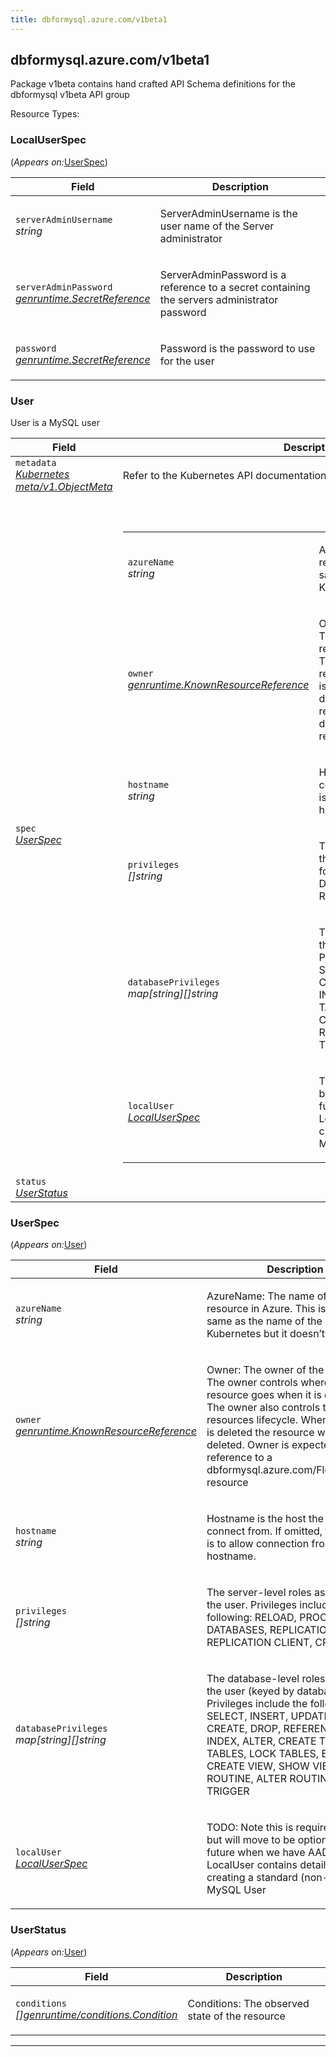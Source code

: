 ```yaml
---
title: dbformysql.azure.com/v1beta1
---
```

<h2 id="dbformysql.azure.com/v1beta1">dbformysql.azure.com/v1beta1</h2>
<div>
<p>Package v1beta contains hand crafted API Schema definitions for the dbformysql v1beta API group</p>
</div>
Resource Types:
<ul></ul>
<h3 id="dbformysql.azure.com/v1beta1.LocalUserSpec">LocalUserSpec
</h3>
<p>
(<em>Appears on:</em><a href="#dbformysql.azure.com/v1beta1.UserSpec">UserSpec</a>)
</p>
<div>
</div>
<table>
<thead>
<tr>
<th>Field</th>
<th>Description</th>
</tr>
</thead>
<tbody>
<tr>
<td>
<code>serverAdminUsername</code><br/>
<em>
string
</em>
</td>
<td>
<p>ServerAdminUsername is the user name of the Server administrator</p>
</td>
</tr>
<tr>
<td>
<code>serverAdminPassword</code><br/>
<em>
<a href="https://pkg.go.dev/github.com/Azure/azure-service-operator/v2/pkg/genruntime#SecretReference">
genruntime.SecretReference
</a>
</em>
</td>
<td>
<p>ServerAdminPassword is a reference to a secret containing the servers administrator password</p>
</td>
</tr>
<tr>
<td>
<code>password</code><br/>
<em>
<a href="https://pkg.go.dev/github.com/Azure/azure-service-operator/v2/pkg/genruntime#SecretReference">
genruntime.SecretReference
</a>
</em>
</td>
<td>
<p>Password is the password to use for the user</p>
</td>
</tr>
</tbody>
</table>
<h3 id="dbformysql.azure.com/v1beta1.User">User
</h3>
<div>
<p>User is a MySQL user</p>
</div>
<table>
<thead>
<tr>
<th>Field</th>
<th>Description</th>
</tr>
</thead>
<tbody>
<tr>
<td>
<code>metadata</code><br/>
<em>
<a href="https://v1-18.docs.kubernetes.io/docs/reference/generated/kubernetes-api/v1.18/#objectmeta-v1-meta">
Kubernetes meta/v1.ObjectMeta
</a>
</em>
</td>
<td>
Refer to the Kubernetes API documentation for the fields of the
<code>metadata</code> field.
</td>
</tr>
<tr>
<td>
<code>spec</code><br/>
<em>
<a href="#dbformysql.azure.com/v1beta1.UserSpec">
UserSpec
</a>
</em>
</td>
<td>
<br/>
<br/>
<table>
<tr>
<td>
<code>azureName</code><br/>
<em>
string
</em>
</td>
<td>
<p>AzureName: The name of the resource in Azure. This is often the same as the name of the resource in Kubernetes but it
doesn&rsquo;t have to be.</p>
</td>
</tr>
<tr>
<td>
<code>owner</code><br/>
<em>
<a href="https://pkg.go.dev/github.com/Azure/azure-service-operator/v2/pkg/genruntime#KnownResourceReference">
genruntime.KnownResourceReference
</a>
</em>
</td>
<td>
<p>Owner: The owner of the resource. The owner controls where the resource goes when it is deployed. The owner also
controls the resources lifecycle. When the owner is deleted the resource will also be deleted. Owner is expected to be a
reference to a dbformysql.azure.com/FlexibleServer resource</p>
</td>
</tr>
<tr>
<td>
<code>hostname</code><br/>
<em>
string
</em>
</td>
<td>
<p>Hostname is the host the user will connect from. If omitted, the default is to allow connection from any hostname.</p>
</td>
</tr>
<tr>
<td>
<code>privileges</code><br/>
<em>
[]string
</em>
</td>
<td>
<p>The server-level roles assigned to the user.
Privileges include the following: RELOAD, PROCESS, SHOW
DATABASES, REPLICATION SLAVE, REPLICATION CLIENT, CREATE USER</p>
</td>
</tr>
<tr>
<td>
<code>databasePrivileges</code><br/>
<em>
map[string][]string
</em>
</td>
<td>
<p>The database-level roles assigned to the user (keyed by
database name). Privileges include the following: SELECT,
INSERT, UPDATE, DELETE, CREATE, DROP, REFERENCES, INDEX,
ALTER, CREATE TEMPORARY TABLES, LOCK TABLES, EXECUTE, CREATE
VIEW, SHOW VIEW, CREATE ROUTINE, ALTER ROUTINE, EVENT, TRIGGER</p>
</td>
</tr>
<tr>
<td>
<code>localUser</code><br/>
<em>
<a href="#dbformysql.azure.com/v1beta1.LocalUserSpec">
LocalUserSpec
</a>
</em>
</td>
<td>
<p>TODO: Note this is required right now but will move to be optional in the future when we have AAD support
LocalUser contains details for creating a standard (non-aad) MySQL User</p>
</td>
</tr>
</table>
</td>
</tr>
<tr>
<td>
<code>status</code><br/>
<em>
<a href="#dbformysql.azure.com/v1beta1.UserStatus">
UserStatus
</a>
</em>
</td>
<td>
</td>
</tr>
</tbody>
</table>
<h3 id="dbformysql.azure.com/v1beta1.UserSpec">UserSpec
</h3>
<p>
(<em>Appears on:</em><a href="#dbformysql.azure.com/v1beta1.User">User</a>)
</p>
<div>
</div>
<table>
<thead>
<tr>
<th>Field</th>
<th>Description</th>
</tr>
</thead>
<tbody>
<tr>
<td>
<code>azureName</code><br/>
<em>
string
</em>
</td>
<td>
<p>AzureName: The name of the resource in Azure. This is often the same as the name of the resource in Kubernetes but it
doesn&rsquo;t have to be.</p>
</td>
</tr>
<tr>
<td>
<code>owner</code><br/>
<em>
<a href="https://pkg.go.dev/github.com/Azure/azure-service-operator/v2/pkg/genruntime#KnownResourceReference">
genruntime.KnownResourceReference
</a>
</em>
</td>
<td>
<p>Owner: The owner of the resource. The owner controls where the resource goes when it is deployed. The owner also
controls the resources lifecycle. When the owner is deleted the resource will also be deleted. Owner is expected to be a
reference to a dbformysql.azure.com/FlexibleServer resource</p>
</td>
</tr>
<tr>
<td>
<code>hostname</code><br/>
<em>
string
</em>
</td>
<td>
<p>Hostname is the host the user will connect from. If omitted, the default is to allow connection from any hostname.</p>
</td>
</tr>
<tr>
<td>
<code>privileges</code><br/>
<em>
[]string
</em>
</td>
<td>
<p>The server-level roles assigned to the user.
Privileges include the following: RELOAD, PROCESS, SHOW
DATABASES, REPLICATION SLAVE, REPLICATION CLIENT, CREATE USER</p>
</td>
</tr>
<tr>
<td>
<code>databasePrivileges</code><br/>
<em>
map[string][]string
</em>
</td>
<td>
<p>The database-level roles assigned to the user (keyed by
database name). Privileges include the following: SELECT,
INSERT, UPDATE, DELETE, CREATE, DROP, REFERENCES, INDEX,
ALTER, CREATE TEMPORARY TABLES, LOCK TABLES, EXECUTE, CREATE
VIEW, SHOW VIEW, CREATE ROUTINE, ALTER ROUTINE, EVENT, TRIGGER</p>
</td>
</tr>
<tr>
<td>
<code>localUser</code><br/>
<em>
<a href="#dbformysql.azure.com/v1beta1.LocalUserSpec">
LocalUserSpec
</a>
</em>
</td>
<td>
<p>TODO: Note this is required right now but will move to be optional in the future when we have AAD support
LocalUser contains details for creating a standard (non-aad) MySQL User</p>
</td>
</tr>
</tbody>
</table>
<h3 id="dbformysql.azure.com/v1beta1.UserStatus">UserStatus
</h3>
<p>
(<em>Appears on:</em><a href="#dbformysql.azure.com/v1beta1.User">User</a>)
</p>
<div>
</div>
<table>
<thead>
<tr>
<th>Field</th>
<th>Description</th>
</tr>
</thead>
<tbody>
<tr>
<td>
<code>conditions</code><br/>
<em>
<a href="https://pkg.go.dev/github.com/Azure/azure-service-operator/v2/pkg/genruntime#Condition">
[]genruntime/conditions.Condition
</a>
</em>
</td>
<td>
<p>Conditions: The observed state of the resource</p>
</td>
</tr>
</tbody>
</table>
<hr/>
